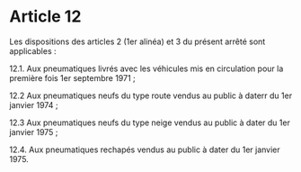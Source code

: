 # Article 12

Les dispositions des articles 2 (1er alinéa) et 3 du présent arrêté sont applicables :

12.1. Aux pneumatiques livrés avec les véhicules mis en circulation pour la première fois 1er septembre 1971 ;

12.2 Aux pneumatiques neufs du type route vendus au public à daterr du 1er janvier 1974 ;

12.3 Aux pneumatiques neufs du type neige vendus au public à dater du 1er janvier 1975 ;

12.4. Aux pneumatiques rechapés vendus au public à dater du 1er janvier 1975.
